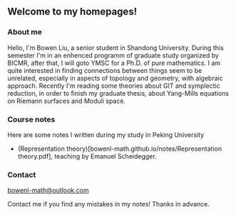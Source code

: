 ## Welcome to my homepages!

### About me
Hello, I'm Bowen Liu, a senior student in Shandong University. During this semester I'm in an enhenced programm of graduate study organized by BICMR, after that, I will goto YMSC for a Ph.D. of pure mathematics. I am quite interested in finding connections between things seem to be unrelated, especially in aspects of topology and geometry, with algebraic approach. Recently I'm reading some theories about GIT and symplectic reduction, in order to finish my graduate thesis, about Yang-Mills equations on Riemann surfaces and Moduli space.

### Course notes

Here are some notes I written during my study in Peking University
* (Representation theory)[bowenl-math.github.io/notes/Representation theory.pdf], teaching by Emanuel Scheidegger.

### Contact
bowenl-math@outlook.com

Contact me if you find any mistakes in my notes! Thanks in advance.
